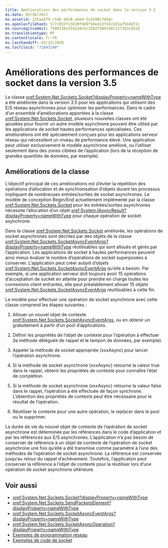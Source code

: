 ```yaml
---
title: Améliorations des performances de socket dans la version 3.5
ms.date: 03/30/2017
ms.assetid: 225aa5f9-c54b-4620-ab64-5cd100cfd54c
ms.openlocfilehash: 577c033fc5639f9d9f50e413fd2cb55a75d48f2c
ms.sourcegitcommit: 7588136e355e10cbc2582f389c90c127363c02a5
ms.translationtype: MT
ms.contentlocale: fr-FR
ms.lasthandoff: 03/15/2020
ms.locfileid: "71047240"
---
```

# <a name="socket-performance-enhancements-in-version-35"></a>Améliorations des performances de socket dans la version 3.5
La classe <xref:System.Net.Sockets.Socket?displayProperty=nameWithType> a été améliorée dans la version 3.5 pour les applications qui utilisent des E/S réseau asynchrones pour optimiser les performances. Dans le cadre d’un ensemble d’améliorations apportées à la classe <xref:System.Net.Sockets.Socket>, plusieurs nouvelles classes ont été ajoutées pour fournir un autre modèle asynchrone pouvant être utilisé par les applications de socket hautes performances spécialisées. Ces améliorations ont été spécialement conçues pour les applications serveur réseau qui nécessitent un niveau de performance élevé. Une application peut utiliser exclusivement le modèle asynchrone amélioré, ou l’utiliser seulement dans des zones ciblées de l’application (lors de la réception de grandes quantités de données, par exemple).  
  
## <a name="class-enhancements"></a>Améliorations de la classe  
 L’objectif principal de ces améliorations est d’éviter la répétition des opérations d’allocation et de synchronisation d’objets durant les processus impliquant de nombreuses entrées/sorties de socket asynchrones. Le modèle de conception Begin/End actuellement implémenté par la classe <xref:System.Net.Sockets.Socket> pour les entrées/sorties asynchrones nécessite l’allocation d’un objet <xref:System.IAsyncResult?displayProperty=nameWithType> pour chaque opération de socket asynchrone.  
  
 Dans la classe <xref:System.Net.Sockets.Socket> améliorée, les opérations de socket asynchrones sont décrites par des objets de la classe <xref:System.Net.Sockets.SocketAsyncEventArgs?displayProperty=nameWithType> réutilisables qui sont alloués et gérés par l’application. Les applications de socket à hautes performances peuvent ainsi mieux évaluer le nombre d’opérations de socket superposées à conserver. L’application peut créer autant d’objets <xref:System.Net.Sockets.SocketAsyncEventArgs> qu’elle a besoin. Par exemple, si une application serveur doit toujours avoir 15 opérations d’acceptation de socket en attente pour prendre en charge toutes les connexions client entrantes, elle peut préalablement allouer 15 objets <xref:System.Net.Sockets.SocketAsyncEventArgs> réutilisables à cette fin.  
  
 Le modèle pour effectuer une opération de socket asynchrone avec cette classe comprend les étapes suivantes :  
  
1. Allouer un nouvel objet de contexte <xref:System.Net.Sockets.SocketAsyncEventArgs>, ou en obtenir un gratuitement à partir d’un pool d’applications.  
  
2. Définir les propriétés de l’objet de contexte pour l’opération à effectuer (la méthode déléguée de rappel et le tampon de données, par exemple).  
  
3. Appeler la méthode de socket appropriée (xxxAsync) pour lancer l’opération asynchrone.  
  
4. Si la méthode de socket asynchrone (xxxAsync) retourne la valeur true dans le rappel, obtenir les propriétés de contexte pour connaître l’état de complétion.  
  
5. Si la méthode de socket asynchrone (xxxAsync) retourne la valeur false dans le rappel, l’opération a été effectuée de façon synchrone. L’obtention des propriétés de contexte peut être nécessaire pour le résultat de l’opération.  
  
6. Réutiliser le contexte pour une autre opération, le replacer dans le pool ou le supprimer.  
  
 La durée de vie du nouvel objet de contexte de l’opération de socket asynchrone est déterminée par les références dans le code d’application et par les références aux E/S asynchrones. L’application n’a pas besoin de conserver de référence à un objet de contexte de l’opération de socket asynchrone une fois qu’elle a été transmise comme paramètre à l’une des méthodes de l’opération de socket asynchrone. La référence est conservée jusqu’au retour du rappel d’achèvement. Toutefois, l’application peut conserver la référence à l’objet de contexte pour la réutiliser lors d’une opération de socket asynchrone ultérieure.  
  
## <a name="see-also"></a>Voir aussi

- <xref:System.Net.Sockets.Socket?displayProperty=nameWithType>
- <xref:System.Net.Sockets.SendPacketsElement?displayProperty=nameWithType>
- <xref:System.Net.Sockets.SocketAsyncEventArgs?displayProperty=nameWithType>
- <xref:System.Net.Sockets.SocketAsyncOperation?displayProperty=nameWithType>
- [Exemples de programmation réseau](network-programming-samples.md)
- [Exemples de code de socket](socket-code-examples.md)
